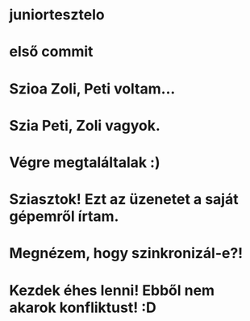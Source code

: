 # juniortesztelo
# első commit
# Szioa Zoli, Peti voltam...
# Szia Peti, Zoli vagyok.
# Végre megtaláltalak :)
# Sziasztok! Ezt az üzenetet a saját gépemről írtam.
# Megnézem, hogy szinkronizál-e?!
# Kezdek éhes lenni! Ebből nem akarok konfliktust! :D
